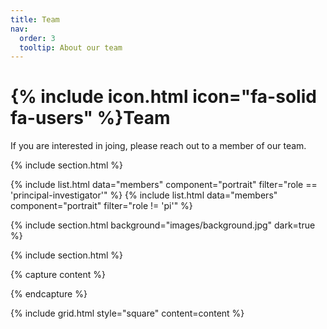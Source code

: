 ```yaml
---
title: Team
nav:
  order: 3
  tooltip: About our team
---
```


# {% include icon.html icon="fa-solid fa-users" %}Team

If you are interested in joing, please reach out to a member of our team.

{% include section.html %}

{% include list.html data="members" component="portrait" filter="role == 'principal-investigator'" %}
{% include list.html data="members" component="portrait" filter="role != 'pi'" %}

{% include section.html background="images/background.jpg" dark=true %}


{% include section.html %}

{% capture content %}

{% endcapture %}

{% include grid.html style="square" content=content %}
